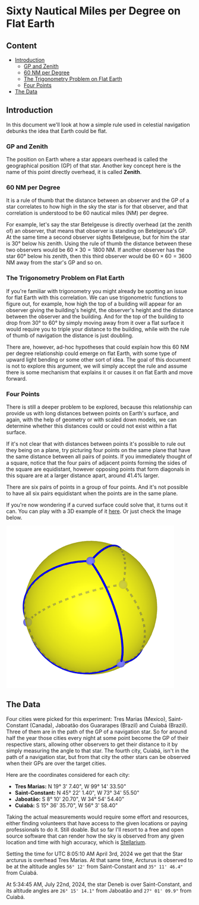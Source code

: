 # Sixty Nautical Miles per Degree on Flat Earth

## Content

- [Introduction](#introduction)
	- [GP and Zenith](#gp-and-zenith)
	- [60 NM per Degree](#60-nm-per-degree)
	- [The Trigonometry Problem on Flat Earth](#the-trigonometry-problem-on-flat-earth)
	- [Four Points](#four-points)
- [The Data](#the-data)

## Introduction

In this document we'll look at how a simple rule used in celestial navigation debunks the idea that Earth could be flat.

### GP and Zenith

The position on Earth where a star appears overhead is called the geographical position (GP) of that star. Another key concept here is the name of this point directly overhead, it is called **Zenith**.

### 60 NM per Degree

It is a rule of thumb that the distance between an observer and the GP of a star correlates to how high in the sky the star is for that observer, and that correlation is understood to be 60 nautical miles (NM) per degree.

For example, let's say the star Betelgeuse is directly overhead (at the zenith of) an observer, that means that observer is standing on Betelgeuse's GP. At the same time a second observer sights Betelgeuse, but for him the star is 30° below his zenith. Using the rule of thumb the distance between these two observers would be $60 \times 30 = 1800$ NM. If another observer has the star 60° below his zenith, then this third observer would be $60 \times 60 = 3600$ NM away from the star's GP and so on.

### The Trigonometry Problem on Flat Earth

If you're familiar with trigonometry you might already be spotting an issue for flat Earth with this correlation. We can use trigonometric functions to figure out, for example, how high the top of a building will appear for an observer giving the building's height, the observer's height and the distance between the observer and the building. And for the top of the building to drop from 30° to 60° by simply moving away from it over a flat surface it would require you to triple your distance to the building, while with the rule of thumb of navigation the distance is just doubling.

There are, however, ad-hoc hypotheses that could explain how this 60 NM per degree relationship could emerge on flat Earth, with some type of upward light bending or some other sort of idea. The goal of this document is not to explore this argument, we will simply accept the rule and assume there is some mechanism that explains it or causes it on flat Earth and move forward.

### Four Points

There is still a deeper problem to be explored, because this relationship can provide us with long distances between points on Earth's surface, and again, with the help of geometry or with scaled down models, we can determine whether this distances could or could not exist within a flat surface.

If it's not clear that with distances between points it's possible to rule out they being on a plane, try picturing four points on the same plane that have the same distance between all pairs of points. If you immediately thought of a square, notice that the four pairs of adjacent points forming the sides of the square are equidistant, however opposing points that form diagonals in this square are at a larger distance apart, around 41.4% larger.

There are six pairs of points in a group of four points. And it's not possible to have all six pairs equidistant when the points are in the same plane.

If you're now wondering if a curved surface could solve that, it turns out it can. You can play with a 3D example of it [here](https://www.geogebra.org/m/m6A6U95q). Or just check the Image below.

![Sphere with four equidistant points](img/sphere-4-points.png)

## The Data

Four cities were picked for this experiment: Tres Marias (Mexico), Saint-Constant (Canada), Jaboatão dos Guararapes (Brazil) and Cuiabá (Brazil). Three of them are in the path of the GP of a navigation star. So for around half the year those cities every night at some point become the GP of their respective stars, allowing other observers to get their distance to it by simply measuring the angle to that star. The fourth city, Cuiabá, isn't in the path of a navigation star, but from that city the other stars can be observed when their GPs are over the target cities.

Here are the coordinates considered for each city:
- **Tres Marias:** N 19° 3' 7.40", W 99° 14' 33.50"
- **Saint-Constant:** N 45° 22' 1.40", W 73° 34' 55.50"
- **Jaboatão:** S 8° 10' 20.70", W 34° 54' 54.40"
- **Cuiabá:** S 15° 36' 35.70", W 56° 3' 58.40"

Taking the actual measurements would require some effort and resources, either finding volunteers that have access to the given locations or paying professionals to do it. Still doable. But so far I'll resort to a free and open source software that can render how the sky is observed from any given location and time with high accuracy, which is [Stellarium](https://stellarium.org/).

Setting the time for UTC 8:05:10 AM April 3rd, 2024 we get that the Star arcturus is overhead Tres Marias. At that same time, Arcturus is observed to be at the altitude angles `56° 12'` from Saint-Constant and `35° 11' 46.4"` from Cuiabá.

At 5:34:45 AM, July 22nd, 2024, the star Deneb is over Saint-Constant, and its altitude angles are `26° 15' 14.1"` from Jaboatão and `27° 01' 09.9"` from Cuiabá.

<!-- 
- name: Tres Marias - Mexico
- GP: N 19° 3' 7.40", W 99° 14' 33.50"
- time: 2024-04-03 08:05:10
- star: Arcturus

- name: Saint-Constant - Canada
- GP: N 45° 22' 1.40", W 73° 34' 55.50"
- time: 2024-07-22 05:34:45
- star: Deneb

- name: Jaboatão dos Guararapes - Brazil
- GP: S 8° 10' 20.70", W 34° 54' 54.40"
- time: 2024-12-21 01:34:56
- star: Rigel

- name: Cuiabá - Brazil
- GP: S 15° 36' 35.70", W 56° 3' 58.40"

- Saint-Constant to Tres Marias: 56° 12' 00.0"
- Cuiabá to Tres Marias:         35° 11' 46.4"
- Jaboatão to Saint-Constant:    26° 15' 14.1"
- Cuiabá to Saint-Constant:      27° 01' 09.9"
- Cuiabá to Jaboatão:            68° 02' 02.6"
- Tres Marias to Jaboatão:       21° 04' 38.9"
-->
